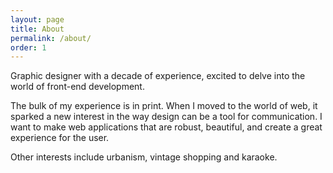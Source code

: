 ```yaml
---
layout: page
title: About
permalink: /about/
order: 1
---
```


Graphic designer with a decade of experience, excited to delve into the world of front-end development.

The bulk of my experience is in print. When I moved to the world of web, it sparked a new interest in the way design can be a tool for communication.   I want to make web applications that are robust, beautiful, and create a great experience for the user.

Other interests include urbanism, vintage shopping and karaoke.
